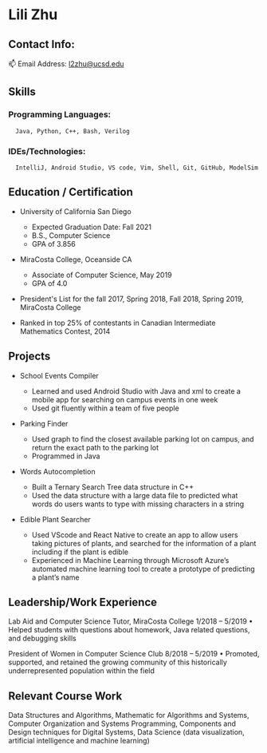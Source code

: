 # Lili Zhu

## Contact Info: 
:mailbox: Email Address: l2zhu@ucsd.edu

## Skills
### Programming Languages: 
      Java, Python, C++, Bash, Verilog
### IDEs/Technologies: 
      IntelliJ, Android Studio, VS code, Vim, Shell, Git, GitHub, ModelSim

## Education / Certification
 - University of California San Diego
    - Expected Graduation Date: Fall 2021
    - B.S., Computer Science
    - GPA of 3.856 
    
 - MiraCosta College, Oceanside CA 
    - Associate of Computer Science, May 2019
    - GPA of 4.0
    
 - President's List for the fall 2017, Spring 2018, Fall 2018, Spring 2019, MiraCosta College
 
 - Ranked in top 25% of contestants in Canadian Intermediate Mathematics Contest, 2014
 
## Projects 
 - School Events Compiler 
      - Learned and used Android Studio with Java and xml to create a mobile app for searching on campus events in one week 
      - Used git fluently within a team of five people 
 
 - Parking Finder 
      - Used graph to find the closest available parking lot on campus, and return the exact path to the parking lot
      - Programmed in Java

 - Words Autocompletion
      - Built a Ternary Search Tree data structure in C++
      - Used the data structure with a large data file to predicted what words do users wants to type with missing characters in a string

 - Edible Plant Searcher    
      - Used VScode and React Native to create an app to allow users taking pictures of plants, and searched for the information of a plant including if the plant is edible  
      - Experienced in Machine Learning through Microsoft Azure’s automated machine learning tool to create a prototype of predicting a plant’s name


## Leadership/Work Experience 
Lab Aid and Computer Science Tutor, MiraCosta College                                            1/2018 – 5/2019 
•	Helped students with questions about homework, Java related questions, and debugging skills  
 
President of Women in Computer Science Club                                                                8/2018 – 5/2019 
•	Promoted, supported, and retained the growing community of this historically underrepresented population within the field 
 
## Relevant Course Work 
Data Structures and Algorithms, Mathematic for Algorithms and Systems, Computer Organization and Systems     Programming, Components and Design techniques for Digital Systems, Data Science (data visualization, artificial intelligence and machine learning)
